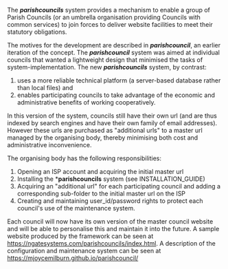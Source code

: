 The ***parishcouncils*** system provides a mechanism to enable a group of Parish Councils (or an umbrella organisation providing Councils with common services) to join forces to deliver website facilities to meet their statutory obligations.

The motives for the development are described in ***parishcouncil***, an earlier iteration of the concept. The  ***parishcouncil*** system was aimed at individual councils that wanted a lightweight design that minimised the tasks of system-implementation. The new ***parishcouncils*** system, by contrast:
1. uses a more reliable technical platform (a server-based database rather than local files) and
2. enables participating councils to take advantage of the economic and administrative benefits of working cooperatively.

In this version of the system, councils still have their own url (and are thus indexed by search engines and have their own family of email addresses). However these urls are purchased as "additional urls" to a master url managed by the organising body, thereby minimising both cost and administrative inconvenience.

The organising body has the following responsibilities:

1. Opening an ISP account and acquiring the initial master url
2. Installing the ***parishcouncils** system (see INSTALLATION_GUIDE)
3. Acquiring an "additional url" for each participating council and adding a corresponding  sub-folder to the initial master url on the ISP
4.  Creating and maintaining user_id/password rights to protect each council's use of the maintenance system.

Each council will now have its own version of the master council website and will be able to personalise this and maintain it into the future.
A sample website produced by the framework can be seen at https://ngatesystems.com/parishcouncils/index.html.  A description of the configuration and maintenance system can be seen at https://mjoycemilburn.github.io/parishcouncil/
